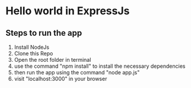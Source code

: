# Hello world in ExpressJs

## Steps to run the app

1. Install NodeJs
2. Clone this Repo
3. Open the root folder in terminal
4. use the command "npm install" to install the necessary dependencies
5. then run the app using the command "node app.js"
6. visit "localhost:3000" in your browser